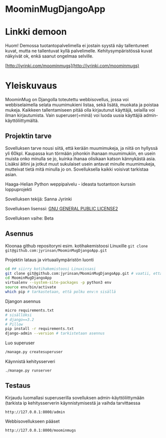 # MoominMugDjangoApp

# Linkki demoon

Huom! Demossa tuotantopalvelimella ei jostain syystä näy tallentuneet kuvat, mutta ne tallentuvat kyllä palvelimelle. Kehitysympäristössä kuvat näkyivät ok, enkä saanut ongelmaa selville.

[http://jyrinki.com/moominmugs](http://jyrinki.com/moominmugs)

# Yleiskuvaus
MoominMug on Djangolla toteutettu webbisovellus, jossa voi webbiselaimella selata muumimukieni listaa, sekä lisätä, muokata ja poistaa mukeja. Kaikkeen tallentamiseen pitää olla kirjautunut käyttäjä, selailla voi ilman kirjautumista. Vain superuser(=minä) voi luoda uusia käyttäjiä admin-käyttöliittymältä.

## Projektin tarve
Sovelluksen tarve nousi siitä, että kerään muumimukeja, ja niitä on hyllyssä yli 60kpl. Kaupassa kun törmään johonkin ihanaan muumimukiin, en usein muista onko minulla se jo, kuinka ihanaa olisikaan katson kännykästä asia. Lisäksi äitini ja jotkut muut sukulaiset usein antavat minulle muumimukeja, mutteivat tietä mitä minulla jo on. Sovelluksella kaikki voisivat tarkistaa asian.

Haaga-Helian Python weppipalvelu - ideasta tuotantoon kurssin loppuprojekti

Sovelluksen tekijä: Sanna Jyrinki

Sovelluksen lisenssi: [GNU GENERAL PUBLIC LICENSE2](../LICENSE)

Sovelluksen vaihe: Beta

## Asennus

Kloonaa github repositoryni esim. kotihakemistoosi Linuxille
`git clone git@github.com:jyrinsan/MoominMugDjangoApp.git`

Projektin lataus ja virtuaaliympäristön luonti
```bash
cd ## siirry kotihakemistoosi Linuxissasi
git clone git@github.com:jyrinsan/MoominMugDjangoApp.git # vaatii, että olet määritellyt github ssh-avaimen
cd MoominMugDjangoApp
virtualenv --system-site-packages -p python3 env
source env/bin/activate
which pip # tarkastetaan, että polku env:n sisällä
```

Djangon asennus
```bash
micro requirements.txt 
# sisällöksi 
# django==3.2
# Pillow
pip install -r requirements.txt
django-admin --version # tarkistetaan asennus
```

Luo superuser
```bash
/manage.py createsuperuser
```

Käynnistä kehitysserveri 
```
./manage.py runserver
```

## Testaus

Kirjaudu luomallasi superuserilla sovelluksen admin-käyttöliittymään (tarkista ip kehitysserverin käynnistymisestä ja vaihda tarvittaessa 
```
http://127.0.0.1:8000/admin
```

Webbisovellukseen pääset
```
http://127.0.0.1:8000/moominmugs
```

